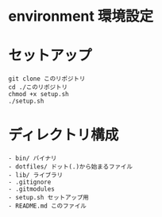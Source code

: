 # environment 環境設定

# セットアップ

```
git clone このリポジトリ
cd ./このリポジトリ
chmod +x setup.sh
./setup.sh
```

# ディレクトリ構成
```
- bin/ バイナリ
- dotfiles/ ドット(.)から始まるファイル
- lib/ ライブラリ
- .gitignore
- .gitmodules
- setup.sh セットアップ用
- README.md このファイル
```


